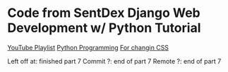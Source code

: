 # Code from SentDex Django Web Development w/ Python Tutorial
[YouTube Playlist](https://www.youtube.com/playlist?list=PLQVvvaa0QuDe9nqlirjacLkBYdgc2inh3)
[Python Programming](https://pythonprogramming.net/django-web-development-python-tutorial/)
[For changin CSS](https://youtu.be/a3d_nyccpM8?list=PLQVvvaa0QuDe9nqlirjacLkBYdgc2inh3&t=1060)

Left off at: finished part 7
Commit ?: end of part 7
Remote ?: end of part 7